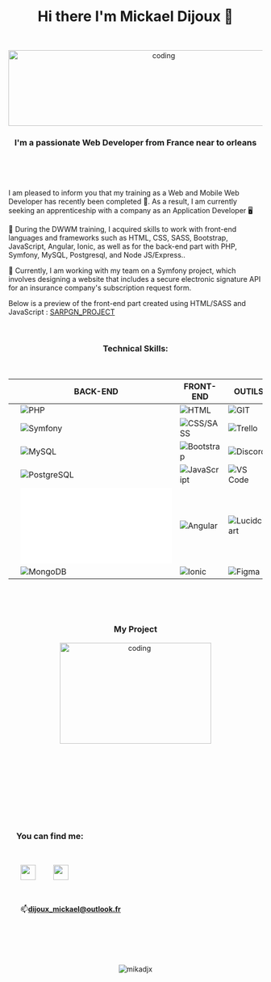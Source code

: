 
<h1 align="center">Hi there I'm Mickael Dijoux 👋</h1>
<br><p align="center"><img alt="coding" width="600" height="150" src="https://zupimages.net/up/22/47/hxxm.jpg" alt="" /></p>
<h3 align="center">I'm a passionate Web Developer from France near to orleans</h3><br><br><br>

 I am pleased to inform you that my training as a Web and Mobile Web Developer has recently been completed 🎉. As a result, I am currently seeking an apprenticeship with a company as an Application Developer 🖥️
 
🌱 During the DWWM training, I acquired skills to work with front-end languages and frameworks such as HTML, CSS, SASS, Bootstrap, JavaScript, Angular, Ionic, as well as for the back-end part with PHP, Symfony, MySQL, Postgresql, and Node JS/Express..

 🔭 Currently, I am working with my team on a Symfony project, which involves designing a website that includes a secure electronic signature API for an insurance company's subscription request form.
 
 Below is a preview of the front-end part created using HTML/SASS and JavaScript : <a href="https://github.com/Mikadjx/Sargn_Project">SARPGN_PROJECT</a>


<br><h3 align="center">Technical Skills:</h3><br>
<div align="center">
     
|     | BACK-END                                    | FRONT-END                                     | OUTILS                                      |
| --- | ------------------------------------------- | --------------------------------------------- | ------------------------------------------- |
|     | ![PHP](lien_vers_logo_PHP)                   | ![HTML](lien_vers_logo_HTML)                  | ![GIT](lien_vers_logo_GIT)                   |
|     | ![Symfony](lien_vers_logo_Symfony)           | ![CSS/SASS](lien_vers_logo_CSS_SASS)           | ![Trello](lien_vers_logo_Trello)             |
|     | ![MySQL](lien_vers_logo_MySQL)               | ![Bootstrap](lien_vers_logo_Bootstrap)         | ![Discord](lien_vers_logo_Discord)           |
|     | ![PostgreSQL](lien_vers_logo_PostgreSQL)     | ![JavaScript](lien_vers_logo_JavaScript)       | ![VS Code](lien_vers_logo_VS_Code)           |
|     | ![Node.js](lien_vers_logo_Node.js)           | ![Angular](lien_vers_logo_Angular)             | ![Lucidchart](lien_vers_logo_Lucidchart)     |
|     | ![MongoDB](lien_vers_logo_MongoDB)           | ![Ionic](lien_vers_logo_Ionic)                 | ![Figma](lien_vers_logo_Figma)               |
</div>
<br><br><br><h3 align="center">My Project </h3>
<p align="center">
<img alt="coding" width="300" height="200" src="https://media.tenor.com/2uyENRmiUt0AAAAC/coding.gif">

        
<br><br><br><br><br><br><br><br><h3 align="left">&nbsp; &nbsp;&nbsp;You can find me:</h3><ul><br><p align="left"><a href="https://www.linkedin.com/in/mickael-dijoux-a58797252"><img src="https://zupimages.net/up/22/14/s2g7.png" width="30px"/></a> &nbsp; &nbsp; &nbsp; &nbsp;
<a href="https://twitter.com/Mickael_djx"><img src="https://zupimages.net/up/22/47/y776.png" width="30px"/></a><p align="left">
<br> <p align="left">📫**dijoux_mickael@outlook.fr**</p>
 </ul>
<br> 
<br>
 
<p align="center">
<br><br><img src="https://komarev.com/ghpvc/?username=mikadjx&label=Profile%20views&color=0e75b6&style=flat" alt="mikadjx"/></p>





